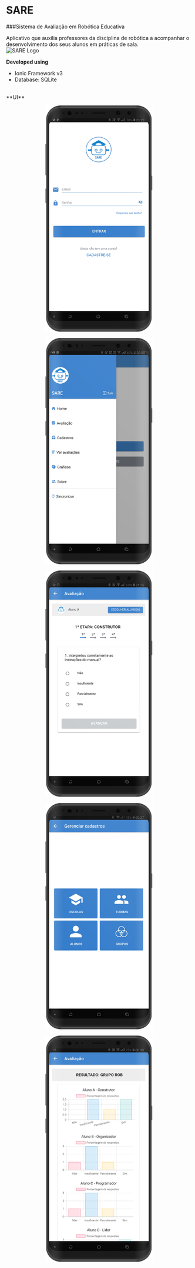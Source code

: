# SARE
###Sistema de Avaliação em Robótica Educativa

Aplicativo que auxilia professores da disciplina de robótica a acompanhar o desenvolvimento dos seus alunos em práticas de sala.
<br />
![SARE Logo](src/assets/img/logo.png)

**Developed using**
- Ionic Framework v3
- Database: SQLite

<br />
**UI**

<p align="center">
  <img src="ui_readme/render+login.jpg" width="295" height="615" />
</p>

<p align="center">
  <img src="ui_readme/render+menu.jpg" width="295" height="615" />
</p>

<p align="center">
  <img src="ui_readme/render+avaliacao-questao.jpg" width="295" height="615" />
</p>

<p align="center">
  <img src="ui_readme/render+cadastro.jpg" width="295" height="615" />
</p>

<p align="center">
  <img src="ui_readme/render+avaliacao-resultado.jpg" width="295" height="615" />
</p>


